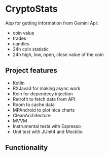 # CryptoStats

App for getting information from Gemini Api:
* coin value
* trades
* candles
* 24h coin statistic
* 24h high, low, open, close value of the coin

## Project features
* Kotlin
* RXJava3 for making async work
* Koin for dependecy injection
* Retrofit to fetch data from API
* Room to cache data
* MPAndroid to plot nice charts
* CleanArchitecture
* MVVM
* Instrumental tests with Espresso
* Unit test with JUnit4 and Mockito

## Functionality

